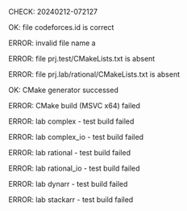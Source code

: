 CHECK: 20240212-072127
OK: file codeforces.id is correct
ERROR: invalid file name a
ERROR: file prj.test/CMakeLists.txt is absent
ERROR: file prj.lab/rational/CMakeLists.txt is absent
OK: CMake generator successed
ERROR: CMake build (MSVC x64) failed
ERROR: lab complex - test build failed
ERROR: lab complex_io - test build failed
ERROR: lab rational - test build failed
ERROR: lab rational_io - test build failed
ERROR: lab dynarr - test build failed
ERROR: lab stackarr - test build failed
